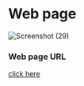 
# Web page 
![Screenshot (29)](https://user-images.githubusercontent.com/85416370/174435400-ec0ce3a2-255e-415c-9d12-7b712f1bf58a.png)

### Web page URL

[click here](https://ahmed-sl.github.io/JavaScript-HW2/)
